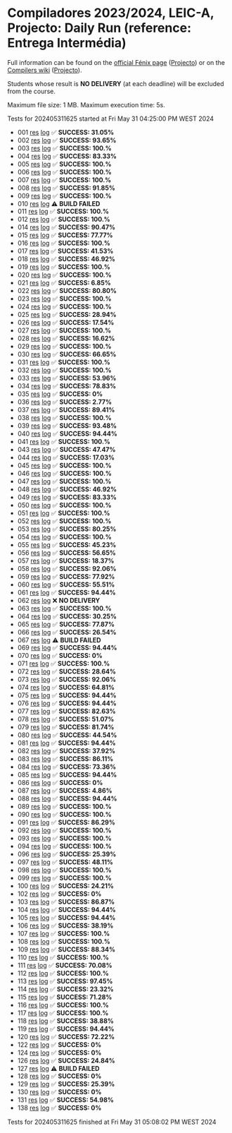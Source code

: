# Compiladores 2023/2024, LEIC-A, Projecto: Daily Run (reference: Entrega Intermédia)

Full information can be found on the [official Fénix page](https://fenix.tecnico.ulisboa.pt/disciplinas/Com3/2023-2024/2-semestre) ([Projecto](https://fenix.tecnico.ulisboa.pt/disciplinas/Com3/2023-2024/2-semestre/projecto)) or on the [Compilers wiki](https://web.tecnico.ulisboa.pt/~david.matos/w/pt/index.php/Compiladores) ([Projecto](https://web.tecnico.ulisboa.pt/~david.matos/w/pt/index.php/Compiladores/Projecto_de_Compiladores)).

Students whose result is **NO DELIVERY** (at each deadline) will be excluded from the course.

Maximum file size: 1 MB. Maximum execution time: 5s.

Tests for 202405311625 started at Fri May 31 04:25:00 PM WEST 2024

* 001 [res](logs/001.res.html) [log](logs/001.log.html) ✅ **SUCCESS: 31.05%**
* 002 [res](logs/002.res.html) [log](logs/002.log.html) ✅ **SUCCESS: 93.65%**
* 003 [res](logs/003.res.html) [log](logs/003.log.html) ✅ **SUCCESS: 100.%**
* 004 [res](logs/004.res.html) [log](logs/004.log.html) ✅ **SUCCESS: 83.33%**
* 005 [res](logs/005.res.html) [log](logs/005.log.html) ✅ **SUCCESS: 100.%**
* 006 [res](logs/006.res.html) [log](logs/006.log.html) ✅ **SUCCESS: 100.%**
* 007 [res](logs/007.res.html) [log](logs/007.log.html) ✅ **SUCCESS: 100.%**
* 008 [res](logs/008.res.html) [log](logs/008.log.html) ✅ **SUCCESS: 91.85%**
* 009 [res](logs/009.res.html) [log](logs/009.log.html) ✅ **SUCCESS: 100.%**
* 010 [res](logs/010.res.html) [log](logs/010.log.html) ⚠ **BUILD FAILED**
* 011 [res](logs/011.res.html) [log](logs/011.log.html) ✅ **SUCCESS: 100.%**
* 012 [res](logs/012.res.html) [log](logs/012.log.html) ✅ **SUCCESS: 100.%**
* 014 [res](logs/014.res.html) [log](logs/014.log.html) ✅ **SUCCESS: 90.47%**
* 015 [res](logs/015.res.html) [log](logs/015.log.html) ✅ **SUCCESS: 77.77%**
* 016 [res](logs/016.res.html) [log](logs/016.log.html) ✅ **SUCCESS: 100.%**
* 017 [res](logs/017.res.html) [log](logs/017.log.html) ✅ **SUCCESS: 41.53%**
* 018 [res](logs/018.res.html) [log](logs/018.log.html) ✅ **SUCCESS: 46.92%**
* 019 [res](logs/019.res.html) [log](logs/019.log.html) ✅ **SUCCESS: 100.%**
* 020 [res](logs/020.res.html) [log](logs/020.log.html) ✅ **SUCCESS: 100.%**
* 021 [res](logs/021.res.html) [log](logs/021.log.html) ✅ **SUCCESS: 6.85%**
* 022 [res](logs/022.res.html) [log](logs/022.log.html) ✅ **SUCCESS: 80.80%**
* 023 [res](logs/023.res.html) [log](logs/023.log.html) ✅ **SUCCESS: 100.%**
* 024 [res](logs/024.res.html) [log](logs/024.log.html) ✅ **SUCCESS: 100.%**
* 025 [res](logs/025.res.html) [log](logs/025.log.html) ✅ **SUCCESS: 28.94%**
* 026 [res](logs/026.res.html) [log](logs/026.log.html) ✅ **SUCCESS: 17.54%**
* 027 [res](logs/027.res.html) [log](logs/027.log.html) ✅ **SUCCESS: 100.%**
* 028 [res](logs/028.res.html) [log](logs/028.log.html) ✅ **SUCCESS: 16.62%**
* 029 [res](logs/029.res.html) [log](logs/029.log.html) ✅ **SUCCESS: 100.%**
* 030 [res](logs/030.res.html) [log](logs/030.log.html) ✅ **SUCCESS: 66.65%**
* 031 [res](logs/031.res.html) [log](logs/031.log.html) ✅ **SUCCESS: 100.%**
* 032 [res](logs/032.res.html) [log](logs/032.log.html) ✅ **SUCCESS: 100.%**
* 033 [res](logs/033.res.html) [log](logs/033.log.html) ✅ **SUCCESS: 53.96%**
* 034 [res](logs/034.res.html) [log](logs/034.log.html) ✅ **SUCCESS: 78.83%**
* 035 [res](logs/035.res.html) [log](logs/035.log.html) ✅ **SUCCESS: 0%**
* 036 [res](logs/036.res.html) [log](logs/036.log.html) ✅ **SUCCESS: 2.77%**
* 037 [res](logs/037.res.html) [log](logs/037.log.html) ✅ **SUCCESS: 89.41%**
* 038 [res](logs/038.res.html) [log](logs/038.log.html) ✅ **SUCCESS: 100.%**
* 039 [res](logs/039.res.html) [log](logs/039.log.html) ✅ **SUCCESS: 93.48%**
* 040 [res](logs/040.res.html) [log](logs/040.log.html) ✅ **SUCCESS: 94.44%**
* 041 [res](logs/041.res.html) [log](logs/041.log.html) ✅ **SUCCESS: 100.%**
* 043 [res](logs/043.res.html) [log](logs/043.log.html) ✅ **SUCCESS: 47.47%**
* 044 [res](logs/044.res.html) [log](logs/044.log.html) ✅ **SUCCESS: 17.03%**
* 045 [res](logs/045.res.html) [log](logs/045.log.html) ✅ **SUCCESS: 100.%**
* 046 [res](logs/046.res.html) [log](logs/046.log.html) ✅ **SUCCESS: 100.%**
* 047 [res](logs/047.res.html) [log](logs/047.log.html) ✅ **SUCCESS: 100.%**
* 048 [res](logs/048.res.html) [log](logs/048.log.html) ✅ **SUCCESS: 46.92%**
* 049 [res](logs/049.res.html) [log](logs/049.log.html) ✅ **SUCCESS: 83.33%**
* 050 [res](logs/050.res.html) [log](logs/050.log.html) ✅ **SUCCESS: 100.%**
* 051 [res](logs/051.res.html) [log](logs/051.log.html) ✅ **SUCCESS: 100.%**
* 052 [res](logs/052.res.html) [log](logs/052.log.html) ✅ **SUCCESS: 100.%**
* 053 [res](logs/053.res.html) [log](logs/053.log.html) ✅ **SUCCESS: 80.25%**
* 054 [res](logs/054.res.html) [log](logs/054.log.html) ✅ **SUCCESS: 100.%**
* 055 [res](logs/055.res.html) [log](logs/055.log.html) ✅ **SUCCESS: 45.23%**
* 056 [res](logs/056.res.html) [log](logs/056.log.html) ✅ **SUCCESS: 56.65%**
* 057 [res](logs/057.res.html) [log](logs/057.log.html) ✅ **SUCCESS: 18.37%**
* 058 [res](logs/058.res.html) [log](logs/058.log.html) ✅ **SUCCESS: 92.06%**
* 059 [res](logs/059.res.html) [log](logs/059.log.html) ✅ **SUCCESS: 77.92%**
* 060 [res](logs/060.res.html) [log](logs/060.log.html) ✅ **SUCCESS: 55.51%**
* 061 [res](logs/061.res.html) [log](logs/061.log.html) ✅ **SUCCESS: 94.44%**
* 062 [res](logs/062.res.html) [log](logs/062.log.html) ❌ **NO DELIVERY**
* 063 [res](logs/063.res.html) [log](logs/063.log.html) ✅ **SUCCESS: 100.%**
* 064 [res](logs/064.res.html) [log](logs/064.log.html) ✅ **SUCCESS: 30.25%**
* 065 [res](logs/065.res.html) [log](logs/065.log.html) ✅ **SUCCESS: 77.87%**
* 066 [res](logs/066.res.html) [log](logs/066.log.html) ✅ **SUCCESS: 26.54%**
* 067 [res](logs/067.res.html) [log](logs/067.log.html) ⚠ **BUILD FAILED**
* 069 [res](logs/069.res.html) [log](logs/069.log.html) ✅ **SUCCESS: 94.44%**
* 070 [res](logs/070.res.html) [log](logs/070.log.html) ✅ **SUCCESS: 0%**
* 071 [res](logs/071.res.html) [log](logs/071.log.html) ✅ **SUCCESS: 100.%**
* 072 [res](logs/072.res.html) [log](logs/072.log.html) ✅ **SUCCESS: 28.64%**
* 073 [res](logs/073.res.html) [log](logs/073.log.html) ✅ **SUCCESS: 92.06%**
* 074 [res](logs/074.res.html) [log](logs/074.log.html) ✅ **SUCCESS: 64.81%**
* 075 [res](logs/075.res.html) [log](logs/075.log.html) ✅ **SUCCESS: 94.44%**
* 076 [res](logs/076.res.html) [log](logs/076.log.html) ✅ **SUCCESS: 94.44%**
* 077 [res](logs/077.res.html) [log](logs/077.log.html) ✅ **SUCCESS: 82.63%**
* 078 [res](logs/078.res.html) [log](logs/078.log.html) ✅ **SUCCESS: 51.07%**
* 079 [res](logs/079.res.html) [log](logs/079.log.html) ✅ **SUCCESS: 81.74%**
* 080 [res](logs/080.res.html) [log](logs/080.log.html) ✅ **SUCCESS: 44.54%**
* 081 [res](logs/081.res.html) [log](logs/081.log.html) ✅ **SUCCESS: 94.44%**
* 082 [res](logs/082.res.html) [log](logs/082.log.html) ✅ **SUCCESS: 37.92%**
* 083 [res](logs/083.res.html) [log](logs/083.log.html) ✅ **SUCCESS: 86.11%**
* 084 [res](logs/084.res.html) [log](logs/084.log.html) ✅ **SUCCESS: 73.36%**
* 085 [res](logs/085.res.html) [log](logs/085.log.html) ✅ **SUCCESS: 94.44%**
* 086 [res](logs/086.res.html) [log](logs/086.log.html) ✅ **SUCCESS: 0%**
* 087 [res](logs/087.res.html) [log](logs/087.log.html) ✅ **SUCCESS: 4.86%**
* 088 [res](logs/088.res.html) [log](logs/088.log.html) ✅ **SUCCESS: 94.44%**
* 089 [res](logs/089.res.html) [log](logs/089.log.html) ✅ **SUCCESS: 100.%**
* 090 [res](logs/090.res.html) [log](logs/090.log.html) ✅ **SUCCESS: 100.%**
* 091 [res](logs/091.res.html) [log](logs/091.log.html) ✅ **SUCCESS: 86.29%**
* 092 [res](logs/092.res.html) [log](logs/092.log.html) ✅ **SUCCESS: 100.%**
* 093 [res](logs/093.res.html) [log](logs/093.log.html) ✅ **SUCCESS: 100.%**
* 094 [res](logs/094.res.html) [log](logs/094.log.html) ✅ **SUCCESS: 100.%**
* 096 [res](logs/096.res.html) [log](logs/096.log.html) ✅ **SUCCESS: 25.39%**
* 097 [res](logs/097.res.html) [log](logs/097.log.html) ✅ **SUCCESS: 48.11%**
* 098 [res](logs/098.res.html) [log](logs/098.log.html) ✅ **SUCCESS: 100.%**
* 099 [res](logs/099.res.html) [log](logs/099.log.html) ✅ **SUCCESS: 100.%**
* 100 [res](logs/100.res.html) [log](logs/100.log.html) ✅ **SUCCESS: 24.21%**
* 102 [res](logs/102.res.html) [log](logs/102.log.html) ✅ **SUCCESS: 0%**
* 103 [res](logs/103.res.html) [log](logs/103.log.html) ✅ **SUCCESS: 86.87%**
* 104 [res](logs/104.res.html) [log](logs/104.log.html) ✅ **SUCCESS: 94.44%**
* 105 [res](logs/105.res.html) [log](logs/105.log.html) ✅ **SUCCESS: 94.44%**
* 106 [res](logs/106.res.html) [log](logs/106.log.html) ✅ **SUCCESS: 38.19%**
* 107 [res](logs/107.res.html) [log](logs/107.log.html) ✅ **SUCCESS: 100.%**
* 108 [res](logs/108.res.html) [log](logs/108.log.html) ✅ **SUCCESS: 100.%**
* 109 [res](logs/109.res.html) [log](logs/109.log.html) ✅ **SUCCESS: 88.34%**
* 110 [res](logs/110.res.html) [log](logs/110.log.html) ✅ **SUCCESS: 100.%**
* 111 [res](logs/111.res.html) [log](logs/111.log.html) ✅ **SUCCESS: 70.08%**
* 112 [res](logs/112.res.html) [log](logs/112.log.html) ✅ **SUCCESS: 100.%**
* 113 [res](logs/113.res.html) [log](logs/113.log.html) ✅ **SUCCESS: 97.45%**
* 114 [res](logs/114.res.html) [log](logs/114.log.html) ✅ **SUCCESS: 23.32%**
* 115 [res](logs/115.res.html) [log](logs/115.log.html) ✅ **SUCCESS: 71.28%**
* 116 [res](logs/116.res.html) [log](logs/116.log.html) ✅ **SUCCESS: 100.%**
* 117 [res](logs/117.res.html) [log](logs/117.log.html) ✅ **SUCCESS: 100.%**
* 118 [res](logs/118.res.html) [log](logs/118.log.html) ✅ **SUCCESS: 38.88%**
* 119 [res](logs/119.res.html) [log](logs/119.log.html) ✅ **SUCCESS: 94.44%**
* 120 [res](logs/120.res.html) [log](logs/120.log.html) ✅ **SUCCESS: 72.22%**
* 122 [res](logs/122.res.html) [log](logs/122.log.html) ✅ **SUCCESS: 0%**
* 124 [res](logs/124.res.html) [log](logs/124.log.html) ✅ **SUCCESS: 0%**
* 126 [res](logs/126.res.html) [log](logs/126.log.html) ✅ **SUCCESS: 24.84%**
* 127 [res](logs/127.res.html) [log](logs/127.log.html) ⚠ **BUILD FAILED**
* 128 [res](logs/128.res.html) [log](logs/128.log.html) ✅ **SUCCESS: 0%**
* 129 [res](logs/129.res.html) [log](logs/129.log.html) ✅ **SUCCESS: 25.39%**
* 130 [res](logs/130.res.html) [log](logs/130.log.html) ✅ **SUCCESS: 0%**
* 131 [res](logs/131.res.html) [log](logs/131.log.html) ✅ **SUCCESS: 54.98%**
* 138 [res](logs/138.res.html) [log](logs/138.log.html) ✅ **SUCCESS: 0%**

Tests for 202405311625 finished at  Fri May 31 05:08:02 PM WEST 2024
